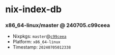 # nix-index-db
### x86_64-linux/master @ 240705.c99ceea
- Nixpkgs: `master`@[`c99ceea`](https://github.com/NixOS/nixpkgs/commit/c99ceeab58cb8a0826937d1cc6e83ef7ac4549d9)
- Platform: `x86_64-linux`
- Timestamp: `20240705012338`
